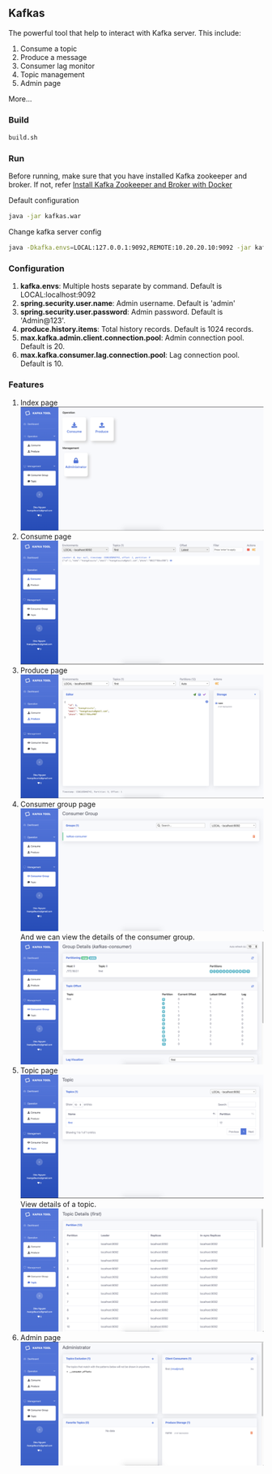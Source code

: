 ## Kafkas ##
The powerful tool that help to interact with Kafka server.
This include:
1. Consume a topic
2. Produce a message
3. Consumer lag monitor
4. Topic management
5. Admin page

More...

### Build ###
```bash
build.sh
```

### Run ###

Before running, make sure that you have installed Kafka zookeeper and broker.
If not, refer [Install Kafka Zookeeper and Broker with Docker](https://github.com/hoangdieuctu/tools/tree/master/docker/kafka-zookeeper-and-broker)

Default configuration
```bash
java -jar kafkas.war
```

Change kafka server config
```bash
java -Dkafka.envs=LOCAL:127.0.0.1:9092,REMOTE:10.20.20.10:9092 -jar kafkas.war
```

### Configuration ###

1. **kafka.envs**: Multiple hosts separate by command. Default is LOCAL:localhost:9092
2. **spring.security.user.name**: Admin username. Default is 'admin'
3. **spring.security.user.password**: Admin password. Default is 'Admin@123'.
4. **produce.history.items**: Total history records. Default is 1024 records.
5. **max.kafka.admin.client.connection.pool**: Admin connection pool. Default is 20.
6. **max.kafka.consumer.lag.connection.pool**: Lag connection pool. Default is 10.

### Features ###
1. Index page
![picture](index.png)
2. Consume page
![picture](consume.png)
3. Produce page
![picture](produce.png)
4. Consumer group page
![picture](group.png)
And we can view the details of the consumer group.
![picture](group-detail.png)
5. Topic page
![picture](topic.png)
View details of a topic.
![picture](topic-detail.png)
6. Admin page
![picture](admin.png)
